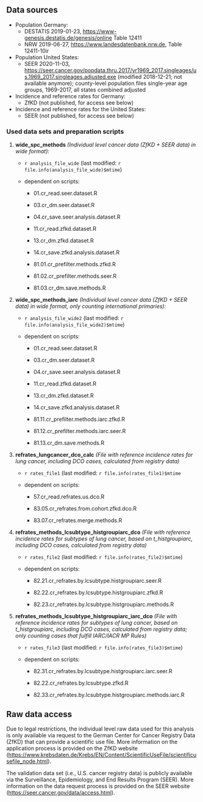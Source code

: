 ## Data sources

- Population Germany: 
  - DESTATIS 2019-01-23, https://www-genesis.destatis.de/genesis/online Table 12411 
  - NRW 2019-06-27, https://www.landesdatenbank.nrw.de, Table 12411-10ir
- Population United States:
  - SEER 2020-11-03, https://seer.cancer.gov/popdata.thru.2017/yr1969_2017.singleages/us.1969_2017.singleages.adjusted.exe (modified 2018-12-21; not available anymore); county-level population files single-year age groups, 1969-2017, all states combined adjusted 
- Incidence and reference rates for Germany: 
  - ZfKD (not published, for access see below)
- Incidence and reference rates for the United States: 
  - SEER (not published, for access see below)
  
### Used data sets and preparation scripts

1.  **wide_spc_methods** *(Individual level cancer data (ZfKD + SEER data) in wide format):*

    -   `r analysis_file_wide` (last modified: `r file.info(analysis_file_wide)$mtime`)

    -   dependent on scripts:

        -   01.cr_read.seer.dataset.R

        -   03.cr_dm.seer.dataset.R

        -   04.cr_save.seer.analysis.dataset.R

        -   11.cr_read.zfkd.dataset.R

        -   13.cr_dm.zfkd.dataset.R

        -   14.cr_save.zfkd.analysis.dataset.R

        -   81.01.cr_prefilter.methods.zfkd.R

        -   81.02.cr_prefilter.methods.seer.R

        -   81.03.cr_dm.save.methods.R

2.  **wide_spc_methods_iarc** *(Individual level cancer data (ZfKD + SEER data) in wide format, only counting international primaries):*

    -   `r analysis_file_wide2` (last modified: `r file.info(analysis_file_wide2)$mtime`)

    -   dependent on scripts:

        -   01.cr_read.seer.dataset.R

        -   03.cr_dm.seer.dataset.R

        -   04.cr_save.seer.analysis.dataset.R

        -   11.cr_read.zfkd.dataset.R

        -   13.cr_dm.zfkd.dataset.R

        -   14.cr_save.zfkd.analysis.dataset.R

        -   81.11.cr_prefilter.methods.iarc.zfkd.R

        -   81.12.cr_prefilter.methods.iarc.seer.R

        -   81.13.cr_dm.save.methods.R

3.  **refrates_lungcancer_dco_calc** *(File with reference incidence rates for lung cancer, including DCO cases, calculated from registry data)*

    -   `r rates_file1` (last modified: `r file.info(rates_file1)$mtime`

    -   dependent on scripts:

        -   57.cr_read.refrates.us.dco.R

        -   83.05.cr_refrates.from.cohort.zfkd.dco.R

        -   83.07.cr_refrates.merge.methods.R

4.  **refrates_methods_lcsubtype_histgroupiarc_dco** *(File with reference incidence rates for subtypes of lung cancer, based on t_histgroupiarc, including DCO cases, calculated from registry data)*

    -   `r rates_file2` (last modified: `r file.info(rates_file2)$mtime`)

    -   dependent on scripts:

        -   82.21.cr_refrates.by.lcsubtype.histgroupiarc.seer.R

        -   82.22.cr_refrates.by.lcsubtype.histgroupiarc.zfkd.R

        -   82.23.cr_refrates.by.lcsubtype.histgroupiarc.methods.R
        
5.  **refrates_methods_lcsubtype_histgroupiarc_iarc_dco** *(File with reference incidence rates for subtypes of lung cancer, based on t_histgroupiarc, including DCO cases, calculated from registry data; only counting cases that fulfill IARC/IACR MP Rules)*

    -   `r rates_file3` (last modified: `r file.info(rates_file3)$mtime`)

    -   dependent on scripts:

        -   82.31.cr_refrates.by.lcsubtype.histgroupiarc.iarc.seer.R

        -   82.22.cr_refrates.by.lcsubtype.zfkd.R

        -   82.33.cr_refrates.by.lcsubtype.histgroupiarc.methods.iarc.R


## Raw data access

Due to legal restrictions, the individual level raw data used for this analysis is only available via request to the German Center for Cancer Registry Data (ZfKD) that can provide a scientific use file.
More information on the application process is provided on the ZfKD website (https://www.krebsdaten.de/Krebs/EN/Content/ScientificUseFile/scientificusefile_node.html).

The validation data set (i.e., U.S. cancer registry data) is publicly available via the Surveillance, Epidemiology, and End Results Program (SEER). More information on the data request process is provided on the SEER website (https://seer.cancer.gov/data/access.html).
